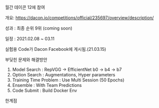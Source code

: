 월간 데이콘 12에 참여

개요: https://dacon.io/competitions/official/235697/overview/description/

성과 : 최종 순위 9위 (coming soon)

일정 : 2021.02.08 ~ 03.11

실험용 Code가 Dacon Facebook에 게시됨.(21.03.15)

부딪힌 문제와 해결방안
1. Model Search : RepVGG -> EfficientNet b0 -> b4 -> b7
2. Option Search : Augmentations, Hyper parameters
3. Training Time Problem : Use Multi Session (50 Epochs)
4. Ensemble : With Team Predictions
5. Code Submit : Build Docker Env

한계점


